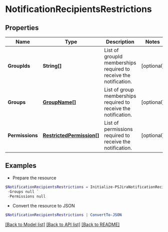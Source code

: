 # NotificationRecipientsRestrictions
## Properties

Name | Type | Description | Notes
------------ | ------------- | ------------- | -------------
**GroupIds** | **String[]** | List of groupId memberships required to receive the notification. | [optional] 
**Groups** | [**GroupName[]**](GroupName.md) | List of group memberships required to receive the notification. | [optional] 
**Permissions** | [**RestrictedPermission[]**](RestrictedPermission.md) | List of permissions required to receive the notification. | [optional] 

## Examples

- Prepare the resource
```powershell
$NotificationRecipientsRestrictions = Initialize-PSJiraNotificationRecipientsRestrictions  -GroupIds null `
 -Groups null `
 -Permissions null
```

- Convert the resource to JSON
```powershell
$NotificationRecipientsRestrictions | ConvertTo-JSON
```

[[Back to Model list]](../README.md#documentation-for-models) [[Back to API list]](../README.md#documentation-for-api-endpoints) [[Back to README]](../README.md)

